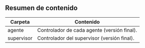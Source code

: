 ## Resumen de contenido

| Carpeta                  | Contenido                                           |
|--------------------------|-----------------------------------------------------|
| agente                   | Controlador de cada agente (versión final).         |
| supervisor               | Controlador del supervisor (versión final).         |